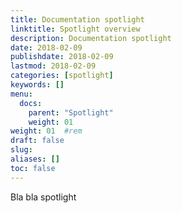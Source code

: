 ```yaml
---
title: Documentation spotlight
linktitle: Spotlight overview
description: Documentation spotlight
date: 2018-02-09
publishdate: 2018-02-09
lastmod: 2018-02-09
categories: [spotlight]
keywords: []
menu:
  docs:
    parent: "Spotlight"
    weight: 01
weight: 01	#rem
draft: false
slug:
aliases: []
toc: false
---
```


Bla bla spotlight
